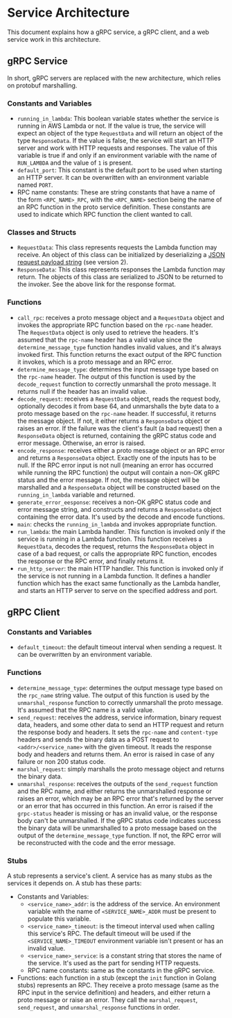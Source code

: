 # Service Architecture

This document explains how a gRPC service, a gRPC client, and a web service work in this architecture.

## gRPC Service

In short, gRPC servers are replaced with the new architecture, which relies on protobuf marshalling.

### Constants and Variables

- `running_in_lambda`: This boolean variable states whether the service is running in AWS Lambda or not. If the value is
  true, the service will expect an object of the type `RequestData` and will return an object of the
  type `ResponseData`. If the value is false, the service will start an HTTP server and work with HTTP requests and
  responses. The value of this variable is true if and only if an environment variable with the name of `RUN_LAMBDA` and
  the value of `1` is present.
- `default_port`: This constant is the default port to be used when starting an HTTP server. It can be overwritten with
  an environment variable named `PORT`.
- RPC name constants: These are string constants that have a name of the form `<RPC_NAME>_RPC`, with the `<RPC_NAME>`
  section being the name of an RPC function in the proto service definition. These constants are used to indicate which
  RPC function the client wanted to call.

### Classes and Structs

- `RequestData`: This class represents requests the Lambda function may receive. An object of this class can be
  initialized by deserializing
  a [JSON request payload string](https://docs.aws.amazon.com/apigateway/latest/developerguide/http-api-develop-integrations-lambda.html)
  (see version 2).
- `ResponseData`: This class represents responses the Lambda function may return. The objects of this class are
  serialized to JSON to be returned to the invoker. See the above link for the response format.

### Functions

- `call_rpc`: receives a proto message object and a `RequestData` object and invokes the appropriate RPC function based
  on the `rpc-name` header. The `RequestData` object is only used to retrieve the headers. It's assumed that
  the `rpc-name` header has a valid value since the `determine_message_type` function handles invalid values, and it's
  always invoked first. This function returns the exact output of the RPC function it invokes, which is a proto message
  and an RPC error.
- `determine_message_type`: determines the input message type based on the `rpc-name` header. The output of this
  function is used by the `decode_request` function to correctly unmarshall the proto message. It returns null if the
  header has an invalid value.
- `decode_request`: receives a `RequestData` object, reads the request body, optionally decodes it from base 64, and
  unmarshalls the byte data to a proto message based on the `rpc-name` header. If successful, it returns the message
  object. If not, it either returns a `ResponseData` object or raises an error. If the failure was the client's fault (a
  bad request) then a `ResponseData` object is returned, containing the gRPC status code and error message. Otherwise,
  an error is raised.
- `encode_response`: receives either a proto message object or an RPC error and returns a `ResponseData` object. Exactly
  one of the inputs has to be null. If the RPC error input is not null (meaning an error has occurred while running the
  RPC function) the output will contain a non-OK gRPC status and the error message. If not, the message object will be
  marshalled and a `ResponseData` object will be constructed based on the `running_in_lambda` variable and returned.
- `generate_error_eesponse`: receives a non-OK gRPC status code and error message string, and constructs and returns
  a `ResponseData` object containing the error data. It's used by the decode and encode functions.
- `main`: checks the `running_in_lambda` and invokes appropriate function.
- `run_lambda`: the main Lambda handler. This function is invoked only if the service is running in a Lambda function.
  This function receives a `RequestData`, decodes the request, returns the `ResponseData` object in case of a bad
  request, or calls the appropriate RPC function, encodes the response or the RPC error, and finally returns it.
- `run_http_server`: the main HTTP handler. This function is invoked only if the service is not running in a Lambda
  function. It defines a handler function which has the exact same functionally as the Lambda handler, and starts an
  HTTP server to serve on the specified address and port.

## gRPC Client

### Constants and Variables

- `default_timeout`: the default timeout interval when sending a request. It can be overwritten by an environment
  variable.

### Functions

- `determine_message_type`: determines the output message type based on the `rpc_name` string value. The output of this
  function is used by the `unmarshal_response` function to correctly unmarshall the proto message. It's assumed that
  the RPC name is a valid value.
- `send_request`: receives the address, service information, binary request data, headers, and some other data to send
  an HTTP request and return the response body and headers. It sets the `rpc-name` and `content-type` headers and sends
  the binary data as a POST request to `<addr>/<service_name>` with the given timeout. It reads the response body and
  headers and returns them. An error is raised in case of any failure or non 200 status code.
- `marshal_request`: simply marshalls the proto message object and returns the binary data.
- `unmarshal_response`: receives the outputs of the `send_request` function and the RPC name, and either returns the
  unmarshalled response or raises an error, which may be an RPC error that's returned by the server or an error that has
  occurred in this function. An error is raised if the `grpc-status` header is missing or has an invalid value, or the
  response body can't be unmarshalled. If the gRPC status code indicates success the binary data will be unmarshalled to
  a proto message based on the output of the `determine_message_type` function. If not, the RPC error will be
  reconstructed with the code and the error message.

### Stubs

A stub represents a service's client. A service has as many stubs as the services it depends on. A stub has these parts:

- Constants and Variables:
    - `<service_name>_addr`: is the address of the service. An environment variable with the name
      of `<SERVICE_NAME>_ADDR` must be present to populate this variable.
    - `<service_name>_timeout`: is the timeout interval used when calling this service's RPC. The default timeout will
      be used if the `<SERVICE_NAME>_TIMEOUT` environment variable isn't present or has an invalid value.
    - `<service_name>_service`: is a constant string that stores the name of the service. It's used as the part for
      sending HTTP requests.
    - RPC name constants: same as the constants in the gRPC service.
- Functions: each function in a stub (except the `init` function in Golang stubs) represents an RPC. They receive a
  proto message (same as the RPC input in the service definition) and headers, and either return a proto message or
  raise an error. They call the `marshal_request`, `send_request`, and `unmarshal_response` functions in order.
